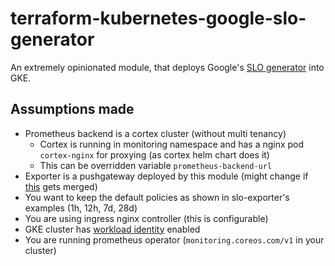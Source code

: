 # terraform-kubernetes-google-slo-generator

An extremely opinionated module, that deploys Google's 
[SLO generator](https://github.com/google/slo-generator/) into GKE.

## Assumptions made

* Prometheus backend is a cortex cluster (without multi tenancy)
  * Cortex is running in monitoring namespace and has a nginx pod `cortex-nginx` for proxying (as cortex helm chart does it)
  * This can be overridden variable `prometheus-backend-url`
* Exporter is a pushgateway deployed by this module (might change if [this](https://github.com/google/slo-generator/pull/209) gets merged)
* You want to keep the default policies as shown in slo-exporter's examples (1h, 12h, 7d, 28d)
* You are using ingress nginx controller (this is configurable)
* GKE cluster has [workload identity](https://cloud.google.com/kubernetes-engine/docs/how-to/workload-identity) enabled
* You are running prometheus operator (`monitoring.coreos.com/v1` in your cluster)
